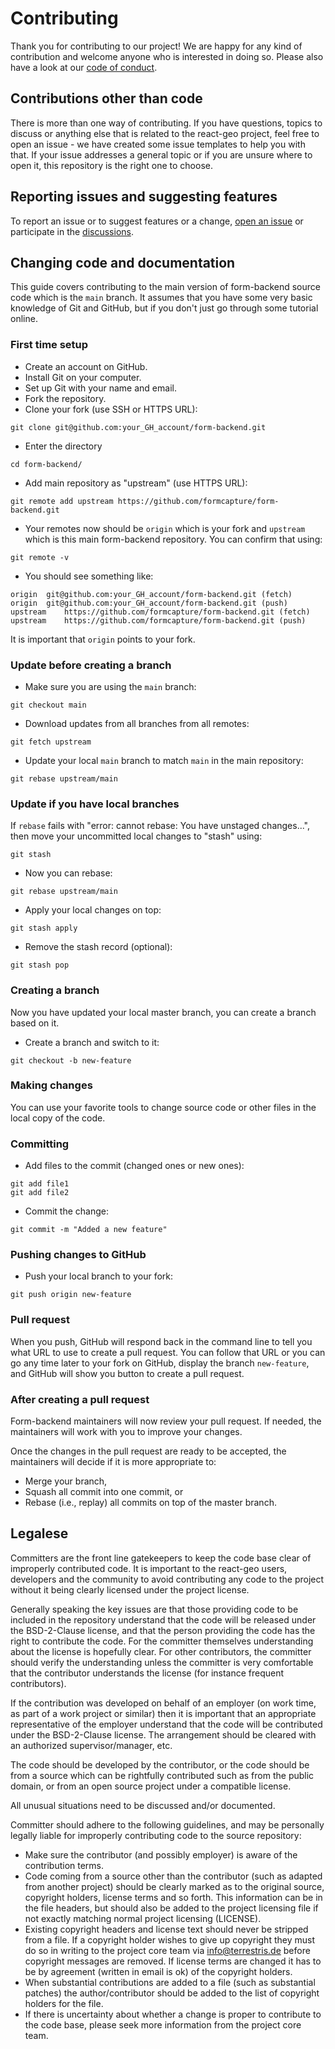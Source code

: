 # Contributing

Thank you for contributing to our project! We are happy for any kind of contribution
and welcome anyone who is interested in doing so. Please also have a look at our [code of conduct](./CODE_OF_CONDUCT.md).

## Contributions other than code

There is more than one way of contributing. If you have questions, topics to discuss or anything else
that is related to the react-geo project, feel free to open an issue - we have created some issue templates to help you
with that. If your issue addresses a general topic or if you are unsure where to open it, this repository is the right
one to choose.

## Reporting issues and suggesting features

To report an issue or to suggest features or a change, [open an issue](https://github.com/formcapture/form-backend/issues/new/choose) or participate in the [discussions](https://github.com/formcapture/form-backend/discussions).

## Changing code and documentation

This guide covers contributing to the main version of form-backend source code which is the `main` branch. It assumes that you 
have some very basic knowledge of Git and GitHub, but if you don't just go through some tutorial online.

### First time setup

* Create an account on GitHub.
* Install Git on your computer.
* Set up Git with your name and email.
* Fork the repository.
* Clone your fork (use SSH or HTTPS URL):

```
git clone git@github.com:your_GH_account/form-backend.git
```

* Enter the directory

```
cd form-backend/
```

* Add main repository as "upstream" (use HTTPS URL):

```
git remote add upstream https://github.com/formcapture/form-backend.git
```

* Your remotes now should be `origin` which is your fork and `upstream` which
  is this main form-backend repository. You can confirm that using:

```
git remote -v
```

* You should see something like:

```
origin	git@github.com:your_GH_account/form-backend.git (fetch)
origin	git@github.com:your_GH_account/form-backend.git (push)
upstream	https://github.com/formcapture/form-backend.git (fetch)
upstream	https://github.com/formcapture/form-backend.git (push)
```

It is important that `origin` points to your fork.

### Update before creating a branch

* Make sure you are using the `main` branch:

```
git checkout main
```

* Download updates from all branches from all remotes:

```
git fetch upstream
```

* Update your local `main` branch to match `main` in the main repository:

```
git rebase upstream/main
```

### Update if you have local branches

If `rebase` fails with "error: cannot rebase: You have unstaged changes...",
then move your uncommitted local changes to "stash" using:

```
git stash
```

* Now you can rebase:

```
git rebase upstream/main
```

* Apply your local changes on top:

```
git stash apply
```

* Remove the stash record (optional):

```
git stash pop
```

### Creating a branch

Now you have updated your local master branch, you can create a branch based on it.

* Create a branch and switch to it:

```
git checkout -b new-feature
```

### Making changes

You can use your favorite tools to change source code or other files in the local copy of the code.

### Committing

* Add files to the commit (changed ones or new ones):

```
git add file1
git add file2
```

* Commit the change:

```
git commit -m "Added a new feature"
```

### Pushing changes to GitHub

* Push your local branch to your fork:

```
git push origin new-feature
```

### Pull request

When you push, GitHub will respond back in the command line to tell you what URL to use to create a pull request. 
You can follow that URL or you can go any time later to your fork on GitHub, display the branch `new-feature`, and 
GitHub will show you button to create a pull request.

### After creating a pull request

Form-backend maintainers will now review your pull request. If needed, the maintainers will work with you to improve 
your changes.

Once the changes in the pull request are ready to be accepted, the maintainers will decide if it is more appropriate to:

* Merge your branch,
* Squash all commit into one commit, or
* Rebase (i.e., replay) all commits on top of the master branch.


## Legalese

Committers are the front line gatekeepers to keep the code base clear of improperly contributed code. It is important
to the react-geo users, developers and the community to avoid contributing any code to the project without it being
clearly licensed under the project license.

Generally speaking the key issues are that those providing code to be included in the repository understand that the
code will be released under the BSD-2-Clause license, and that the person providing the code has the
right to contribute the code. For the committer themselves understanding about the license is hopefully clear. For
other contributors, the committer should verify the understanding unless the committer is very comfortable that
the contributor understands the license (for instance frequent contributors).

If the contribution was developed on behalf of an employer (on work time, as part of a work project or similar) then
it is important that an appropriate representative of the employer understand that the code will be contributed under
the BSD-2-Clause license. The arrangement should be cleared with an authorized supervisor/manager, etc.

The code should be developed by the contributor, or the code should be from a source which can be rightfully contributed
such as from the public domain, or from an open source project under a compatible license.

All unusual situations need to be discussed and/or documented.

Committer should adhere to the following guidelines, and may be personally legally liable for improperly contributing
code to the source repository:

* Make sure the contributor (and possibly employer) is aware of the contribution terms.
* Code coming from a source other than the contributor (such as adapted from another project) should be clearly marked
  as to the original source, copyright holders, license terms and so forth. This information can be in the file
  headers, but should also be added to the project licensing file if not exactly matching normal project licensing
  (LICENSE).
* Existing copyright headers and license text should never be stripped from a file. If a copyright holder wishes to
  give up copyright they must do so in writing to the project core team via info@terrestris.de before copyright
  messages are removed. If license terms are changed it has to be by agreement (written in email is ok) of the
  copyright holders.
* When substantial contributions are added to a file (such as substantial patches) the author/contributor should be
  added to the list of copyright holders for the file.
* If there is uncertainty about whether a change is proper to contribute to the code base, please seek more information
  from the project core team.
